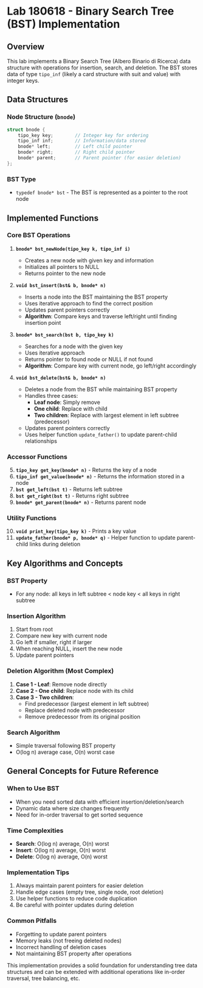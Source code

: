 # Lab 180618 - Binary Search Tree (BST) Implementation

## Overview
This lab implements a Binary Search Tree (Albero Binario di Ricerca) data structure with operations for insertion, search, and deletion. The BST stores data of type `tipo_inf` (likely a card structure with suit and value) with integer keys.

## Data Structures

### Node Structure (`bnode`)
```cpp
struct bnode {
    tipo_key key;        // Integer key for ordering
    tipo_inf inf;        // Information/data stored
    bnode* left;         // Left child pointer  
    bnode* right;        // Right child pointer
    bnode* parent;       // Parent pointer (for easier deletion)
};
```

### BST Type
- `typedef bnode* bst` - The BST is represented as a pointer to the root node

## Implemented Functions

### Core BST Operations

1. **`bnode* bst_newNode(tipo_key k, tipo_inf i)`**
   - Creates a new node with given key and information
   - Initializes all pointers to NULL
   - Returns pointer to the new node

2. **`void bst_insert(bst& b, bnode* n)`**
   - Inserts a node into the BST maintaining the BST property
   - Uses iterative approach to find the correct position
   - Updates parent pointers correctly
   - **Algorithm**: Compare keys and traverse left/right until finding insertion point

3. **`bnode* bst_search(bst b, tipo_key k)`**
   - Searches for a node with the given key
   - Uses iterative approach
   - Returns pointer to found node or NULL if not found
   - **Algorithm**: Compare key with current node, go left/right accordingly

4. **`void bst_delete(bst& b, bnode* n)`**
   - Deletes a node from the BST while maintaining BST property
   - Handles three cases:
     - **Leaf node**: Simply remove
     - **One child**: Replace with child
     - **Two children**: Replace with largest element in left subtree (predecessor)
   - Updates parent pointers correctly
   - Uses helper function `update_father()` to update parent-child relationships

### Accessor Functions

5. **`tipo_key get_key(bnode* n)`** - Returns the key of a node
6. **`tipo_inf get_value(bnode* n)`** - Returns the information stored in a node  
7. **`bst get_left(bst t)`** - Returns left subtree
8. **`bst get_right(bst t)`** - Returns right subtree
9. **`bnode* get_parent(bnode* n)`** - Returns parent node

### Utility Functions

10. **`void print_key(tipo_key k)`** - Prints a key value
11. **`update_father(bnode* p, bnode* q)`** - Helper function to update parent-child links during deletion

## Key Algorithms and Concepts

### BST Property
- For any node: all keys in left subtree < node key < all keys in right subtree

### Insertion Algorithm
1. Start from root
2. Compare new key with current node
3. Go left if smaller, right if larger
4. When reaching NULL, insert the new node
5. Update parent pointers

### Deletion Algorithm (Most Complex)
1. **Case 1 - Leaf**: Remove node directly
2. **Case 2 - One child**: Replace node with its child
3. **Case 3 - Two children**: 
   - Find predecessor (largest element in left subtree)
   - Replace deleted node with predecessor
   - Remove predecessor from its original position

### Search Algorithm
- Simple traversal following BST property
- O(log n) average case, O(n) worst case

## General Concepts for Future Reference

### When to Use BST
- When you need sorted data with efficient insertion/deletion/search
- Dynamic data where size changes frequently
- Need for in-order traversal to get sorted sequence

### Time Complexities
- **Search**: O(log n) average, O(n) worst
- **Insert**: O(log n) average, O(n) worst  
- **Delete**: O(log n) average, O(n) worst

### Implementation Tips
1. Always maintain parent pointers for easier deletion
2. Handle edge cases (empty tree, single node, root deletion)
3. Use helper functions to reduce code duplication
4. Be careful with pointer updates during deletion

### Common Pitfalls
- Forgetting to update parent pointers
- Memory leaks (not freeing deleted nodes)
- Incorrect handling of deletion cases
- Not maintaining BST property after operations

This implementation provides a solid foundation for understanding tree data structures and can be extended with additional operations like in-order traversal, tree balancing, etc.
